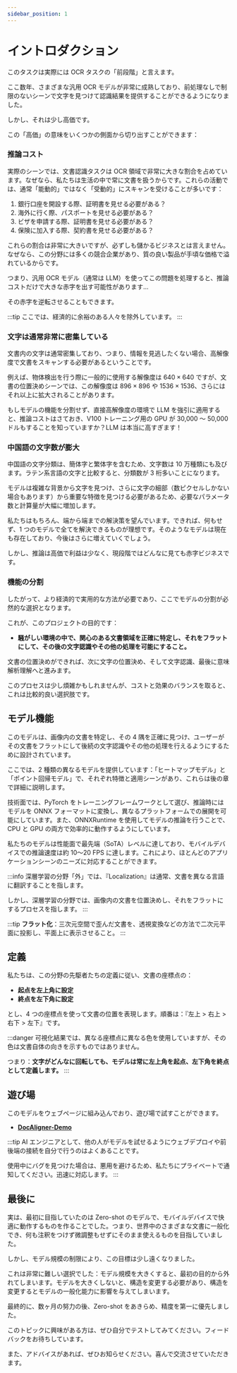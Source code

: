 ```yaml
---
sidebar_position: 1
---
```


# イントロダクション

このタスクは実際には OCR タスクの「前段階」と言えます。

ここ数年、さまざまな汎用 OCR モデルが非常に成熟しており、前処理なしで制限のないシーンで文字を見つけて認識結果を提供することができるようになりました。

しかし、それは少し高価です。

この「高価」の意味をいくつかの側面から切り出すことができます：

### 推論コスト

実際のシーンでは、文書認識タスクは OCR 領域で非常に大きな割合を占めています。なぜなら、私たちは生活の中で常に文書を扱うからです。これらの活動では、通常「能動的」ではなく「受動的」にスキャンを受けることが多いです：

1. 銀行口座を開設する際、証明書を見せる必要がある？
2. 海外に行く際、パスポートを見せる必要がある？
3. ビザを申請する際、証明書を見せる必要がある？
4. 保険に加入する際、契約書を見せる必要がある？

これらの割合は非常に大きいですが、必ずしも儲かるビジネスとは言えません。なぜなら、この分野には多くの競合企業があり、質の良い製品が手頃な価格で溢れているからです。

つまり、汎用 OCR モデル（通常は LLM）を使ってこの問題を処理すると、推論コストだけで大きな赤字を出す可能性があります...

その赤字を逆転させることもできます。

:::tip
ここでは、経済的に余裕のある人々を除外しています。
:::

### 文字は通常非常に密集している

文書内の文字は通常密集しており、つまり、情報を見逃したくない場合、高解像度で文書をスキャンする必要があるということです。

例えば、物体検出を行う際に一般的に使用する解像度は $640 \times 640$ ですが、文書の位置決めシーンでは、この解像度は $896 \times 896$ や $1536 \times 1536$、さらにはそれ以上に拡大されることがあります。

もしモデルの機能を分割せず、直接高解像度の環境で LLM を強引に適用すると、推論コストはさておき、V100 トレーニング用の GPU が 30,000 ～ 50,000 ドルもすることを知っていますか？LLM は本当に高すぎます！

### 中国語の文字数が膨大

中国語の文字分類は、簡体字と繁体字を含むため、文字数は 10 万種類にも及びます。ラテン系言語の文字と比較すると、分類数が 3 桁多いことになります。

モデルは複雑な背景から文字を見つけ、さらに文字の細部（数ピクセルしかない場合もあります）から重要な特徴を見つける必要があるため、必要なパラメータ数と計算量が大幅に増加します。

私たちはもちろん、端から端までの解決策を望んでいます。できれば、何もせず、1 つのモデルで全てを解決できるものが理想です。そのようなモデルは現在も存在しており、今後はさらに増えていくでしょう。

しかし、推論は高価で利益は少なく、現段階ではどんなに見ても赤字ビジネスです。

### 機能の分割

したがって、より経済的で実用的な方法が必要であり、ここでモデルの分割が必然的な選択となります。

これが、このプロジェクトの目的です：

- **騒がしい環境の中で、関心のある文書領域を正確に特定し、それをフラットにして、その後の文字認識やその他の処理を可能にすること。**

文書の位置決めができれば、次に文字の位置決め、そして文字認識、最後に意味解析理解へと進みます。

このプロセスは少し煩雑かもしれませんが、コストと効果のバランスを取ると、これは比較的良い選択肢です。

## モデル機能

このモデルは、画像内の文書を特定し、その 4 隅を正確に見つけ、ユーザーがその文書をフラットにして後続の文字認識やその他の処理を行えるようにするために設計されています。

ここでは、2 種類の異なるモデルを提供しています：「ヒートマップモデル」と「ポイント回帰モデル」で、それぞれ特徴と適用シーンがあり、これらは後の章で詳細に説明します。

技術面では、PyTorch をトレーニングフレームワークとして選び、推論時にはモデルを ONNX フォーマットに変換し、異なるプラットフォームでの展開を可能にしています。また、ONNXRuntime を使用してモデルの推論を行うことで、CPU と GPU の両方で効率的に動作するようにしています。

私たちのモデルは性能面で最先端（SoTA）レベルに達しており、モバイルデバイスでの推論速度は約 10〜20 FPS に達します。これにより、ほとんどのアプリケーションシーンのニーズに対応することができます。

:::info
深層学習の分野「外」では、『Localization』は通常、文書を異なる言語に翻訳することを指します。

しかし、深層学習の分野では、画像内の文書を位置決めし、それをフラットにするプロセスを指します。
:::

:::tip
**フラット化**：三次元空間で歪んだ文書を、透視変換などの方法で二次元平面に投影し、平面上に表示させること。
:::

## 定義

私たちは、この分野の先駆者たちの定義に従い、文書の座標点の：

- **起点を左上角に設定**
- **終点を左下角に設定**

とし、4 つの座標点を使って文書の位置を表現します。順番は：『左上 > 右上 > 右下 > 左下』です。

:::danger
可視化結果では、異なる座標点に異なる色を使用していますが、その色は文書自体の向きを示すものではありません。

つまり：**文字がどんなに回転しても、モデルは常に左上角を起点、左下角を終点として定義します。**
:::

## 遊び場

このモデルをウェブページに組み込んでおり、遊び場で試すことができます。

- [**DocAligner-Demo**](https://docsaid.org/playground/docaligner-demo)

:::tip
AI エンジニアとして、他の人がモデルを試せるようにウェブデプロイや前後端の接続を自分で行うのはよくあることです。

使用中にバグを見つけた場合は、悪用を避けるため、私たちにプライベートで通知してください。迅速に対応します。
:::

## 最後に

実は、最初に目指していたのは Zero-shot のモデルで、モバイルデバイスで快適に動作するものを作ることでした。つまり、世界中のさまざまな文書に一般化でき、何も注釈をつけず微調整もせずにそのまま使えるものを目指していました。

しかし、モデル規模の制限により、この目標は少し遠くなりました。

これは非常に難しい選択でした：モデル規模を大きくすると、最初の目的から外れてしまいます。モデルを大きくしないと、構造を変更する必要があり、構造を変更するとモデルの一般化能力に影響を与えてしまいます。

最終的に、数ヶ月の努力の後、Zero-shot をあきらめ、精度を第一に優先しました。

このトピックに興味がある方は、ぜひ自分でテストしてみてください。フィードバックをお待ちしています。

また、アドバイスがあれば、ぜひお知らせください。喜んで交流させていただきます。
